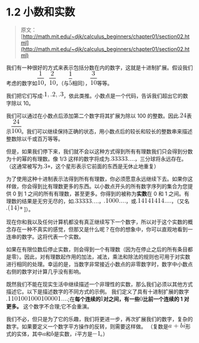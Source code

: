 # 1.2 小数和实数

> 原文： [http://math.mit.edu/~djk/calculus_beginners/chapter01/section02.html](http://math.mit.edu/~djk/calculus_beginners/chapter01/section02.html)

我们有一种很好的方式来表示包括分数在内的数字，这就是十进制扩展。假设我们考虑的数字如![](img/tex-1b7fcaa2e80f3cc459ba13babb1338cb.gif)，![](img/tex-5d843cdc293eb20d0fee569195578988.gif)，（与![](img/tex-22417f146ced89939510e270d4201b28.gif)相同），![](img/tex-68bade7151c02e1faf2763fb629da842.gif)等等。

我们把它们写成![](img/tex-dd3b27c2337e9cacb8c0f8f64adac087.gif)，依此类推。小数点是一个代码，告诉我们超出它的数字除以 10。

我们可以通过在小数点后添加第二个数字将其扩展为除以 100 的整数。因此![](img/tex-45e0ee99ed3ea8cbf0d012bbb2fba698.gif)表示![](img/tex-dda9003f70f6d8bbede6e5c529813edc.gif)。我们可以继续保持正确的状态，用小数点后的较长和较长的整数串来描述整数除以千或百万等等。

但是，如果我们停下来，我们就不会以这种方式得到所有有理数我们只会得到分数为十的幂的有理数。像 1/3 这样的数字将成为![](img/tex-75420aeb51c1920fcbcfaff33451f50c.gif)，三分球将永远存在。 （这通常被写为![](img/tex-f05beeb03d2327815a0ea4e43f402bce.gif)，这个星形表示它前面的东西是无休止地重复）

为了使用这种十进制表示法得到所有有理数，你必须愿意永远继续下去。如果你这样做，你会得到比有理数更多的东西。以小数点开头的所有数字序列的集合为您提供 0 到 1 之间的所有有理数，甚至更多。你得到的被称为**实数**在 0 和 1 之间。有理数的结果是无穷无尽的，如![](img/tex-75420aeb51c1920fcbcfaff33451f50c.gif)，![](img/tex-2253682c8215352e874c91ebb786b007.gif)，或![](img/tex-92251127649dfb3d7bc2448b97cfc662.gif)，（又名![](img/tex-6d80189dc602eb657ce25f4bc2f1d07a.gif) ]）。

现在你和我以及任何计算机都没有真正继续写下一个数字，所以对于这个实数的概念存在一种不真实的感觉，但那又是什么呢？在你的想象中，你可以直观地看到一连串的数字。这将代表一个实数。

如果在有限位数后停止实数，则会得到一个有理数（因为在停止之后的所有条目都是零）。因此，对有理数起作用的加法，减法，乘法和除法的规则也可用于对实数进行相同的处理。幸运的是，当数字非常接近小数点的非零数字时，数字中小数点右侧的数字对计算几乎没有影响。

既然我们不能在现实生活中继续描述一个非理性的实数，那么我们必须以其他方式描述它。以下是描述数字的不同方式的示例。
我们定义了具有十进制扩展的数字![](img/tex-75bd3c39efdc617f14e3f516f69b3a95.gif);在**每个连续的![](img/tex-c4ca4238a0b923820dcc509a6f75849b.gif)对之间，有一些![](img/tex-cfcd208495d565ef66e7dff9f98764da.gif)比前一个连续的 1 对更多。** 这个数字不合理;它不会重演。

我们不必，但只是为了它的乐趣，我们将更进一步，再次扩展我们的数字，复杂的数字。如果要定义一个数字平方操作的反转，则需要这样做。 （复数是![](img/tex-3de90564c61daf602b582735803fed9c.gif)形式的实体，其中![](img/tex-0cc175b9c0f1b6a831c399e269772661.gif)和![](img/tex-92eb5ffee6ae2fec3ad71c777531578f.gif)是实数，![](img/tex-865c0c0b4ab0e063e5caa3387c1a8741.gif)平方是![](img/tex-6bb61e3b7bce0931da574d19d1d82c88.gif)。）